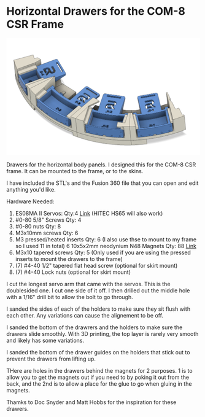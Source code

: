 # Horizontal Drawers for the COM-8 CSR Frame

![Image](/Images/Home_View.png)

 Drawers for the horizontal body panels.  I designed this for the COM-8 CSR frame.  It can be mounted to the frame, or to the skins.  

 I have included the STL's and the Fusion 360 file that you can open and edit anything you'd like.  

 Hardware Needed:
 1. ES08MA II Servos: Qty:4 [Link](https://www.amazon.com/dp/B07RRWYXL9?psc=1&ref=ppx_yo2ov_dt_b_product_details)  (HITEC HS65 will also work)
 2. #0-80 5/8" Screws Qty: 4
 3. #0-80 nuts Qty: 8
 4. M3x10mm screws Qty: 6
 5. M3 pressed/heated inserts Qty: 6  (I also use thse to mount to my frame so I used 11 in total)
 6  10x5x2mm neodynium N48 Magnets Qty: 88 [Link](https://www.amazon.com/dp/B0B6PBXBVJ?psc=1&ref=ppx_yo2ov_dt_b_product_details)
 7. M3x10 tapered screws Qty: 5 (Only used if you are using the pressed inserts to mount the drawers to the frame)
 7. (7) #4-40 1/2" tapered flat head screw (optional for skirt mount)
 8. (7) #4-40 Lock nuts (optional for skirt mount)
 

I cut the longest servo arm that came with the servos.  This is the doublesided one.  I cut one side of it off.  I then drilled out the middle hole with a 1/16" drill bit to allow the bolt to go through.  

I sanded the sides of each of the holders to make sure they sit flush with each other.  Any variations can cause the alignement to be off.  

I sanded the bottom of the drawrers and the holders to make sure the drawers slide smoothly.  With 3D printing, the top layer is rarely very smooth and likely has some variations.

I sanded the bottom of the drawer guides on the holders that stick out to prevent the drawers from lifting up.

THere are holes in the drawers behind the magnets for 2 purposes.  1 is to allow you to get the magnets out if you need to by poking it out from the back, and the 2nd is to allow a place for the glue to go when gluing in the magnets.  


Thamks to Doc Snyder and Matt Hobbs for the inspiration for these drawers.
